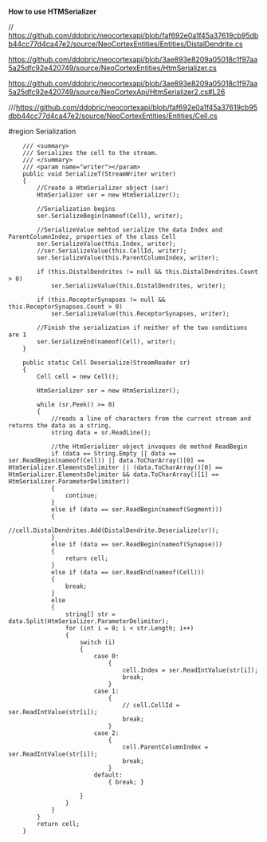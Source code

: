 **How to use HTMSerializer**
 
 // https://github.com/ddobric/neocortexapi/blob/faf692e0a1f45a37619cb95dbb44cc77d4ca47e2/source/NeoCortexEntities/Entities/DistalDendrite.cs

  
https://github.com/ddobric/neocortexapi/blob/3ae893e8209a05018c1f97aa5a25dfc92e420749/source/NeoCortexEntities/HtmSerializer.cs

https://github.com/ddobric/neocortexapi/blob/3ae893e8209a05018c1f97aa5a25dfc92e420749/source/NeoCortexApi/HtmSerializer2.cs#L26


///https://github.com/ddobric/neocortexapi/blob/faf692e0a1f45a37619cb95dbb44cc77d4ca47e2/source/NeoCortexEntities/Entities/Cell.cs

   #region Serialization

        /// <summary>
        /// Serializes the cell to the stream.
        /// </summary>
        /// <param name="writer"></param>
        public void SerializeT(StreamWriter writer)
        {
            //Create a HtmSerializer object (ser)
            HtmSerializer ser = new HtmSerializer();

            //Serialization begins
            ser.SerializeBegin(nameof(Cell), writer);

            //SerializeValue mehtod serialize the data Index and ParentColumnIndez, properties of the class Cell
            ser.SerializeValue(this.Index, writer);
            //ser.SerializeValue(this.CellId, writer);
            ser.SerializeValue(this.ParentColumnIndex, writer);

            if (this.DistalDendrites != null && this.DistalDendrites.Count > 0)
                ser.SerializeValue(this.DistalDendrites, writer);

            if (this.ReceptorSynapses != null && this.ReceptorSynapses.Count > 0)
                ser.SerializeValue(this.ReceptorSynapses, writer);

            //Finish the serialization if neither of the two conditions are 1
            ser.SerializeEnd(nameof(Cell), writer);
        }

        public static Cell Deserialize(StreamReader sr)
        {
            Cell cell = new Cell();

            HtmSerializer ser = new HtmSerializer();

            while (sr.Peek() >= 0)
            {
                //reads a line of characters from the current stream and returns the data as a string.
                string data = sr.ReadLine();
                
                //the HtmSerializer object invoques de method ReadBegin
                if (data == String.Empty || data == ser.ReadBegin(nameof(Cell)) || data.ToCharArray()[0] == HtmSerializer.ElementsDelimiter || (data.ToCharArray()[0] == HtmSerializer.ElementsDelimiter && data.ToCharArray()[1] == HtmSerializer.ParameterDelimiter))
                {
                    continue;
                }
                else if (data == ser.ReadBegin(nameof(Segment)))
                {
                    //cell.DistalDendrites.Add(DistalDendrite.Deserialize(sr));
                }
                else if (data == ser.ReadBegin(nameof(Synapse)))
                {
                    return cell;
                }
                else if (data == ser.ReadEnd(nameof(Cell)))
                {
                    break;
                }
                else
                {
                    string[] str = data.Split(HtmSerializer.ParameterDelimiter);
                    for (int i = 0; i < str.Length; i++)
                    {
                        switch (i)
                        {
                            case 0:
                                {
                                    cell.Index = ser.ReadIntValue(str[i]);
                                    break;
                                }
                            case 1:
                                {
                                    // cell.CellId = ser.ReadIntValue(str[i]);
                                    break;
                                }
                            case 2:
                                {
                                    cell.ParentColumnIndex = ser.ReadIntValue(str[i]);
                                    break;
                                }
                            default:
                                { break; }

                        }
                    }
                }
            }
            return cell;
        }

    